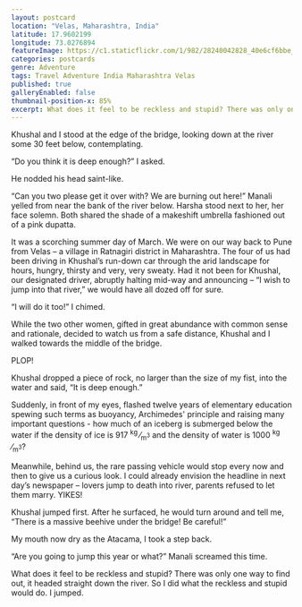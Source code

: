 ```yaml
---
layout: postcard
location: "Velas, Maharashtra, India"
latitude: 17.9602199
longitude: 73.0276894
featureImage: https://c1.staticflickr.com/1/982/28240042828_40e6cf6bbe_c.jpg
categories: postcards
genre: Adventure
tags: Travel Adventure India Maharashtra Velas 
published: true
galleryEnabled: false
thumbnail-position-x: 85%
excerpt: What does it feel to be reckless and stupid? There was only one way to find out, it headed straight down the river. So I did what the reckless and stupid would do. I jumped.
---
```


Khushal and I stood at the edge of the bridge, looking down at the river some 30 feet below, contemplating.

“Do you think it is deep enough?” I asked.

He nodded his head saint-like.

“Can you two please get it over with? We are burning out here!” Manali yelled from near the bank of the river below. Harsha stood next to her, her face solemn. Both shared the shade of a makeshift umbrella fashioned out of a pink dupatta. 

It was a scorching summer day of March. We were on our way back to Pune from Velas – a village in Ratnagiri district in Maharashtra. The four of us had been driving in Khushal’s run-down car through the arid landscape for hours, hungry, thirsty and very, very sweaty. Had it not been for Khushal, our designated driver, abruptly halting mid-way and announcing – “I wish to jump into that river,” we would have all dozed off for sure.

“I will do it too!” I chimed.

While the two other women, gifted in great abundance with common sense and rationale, decided to watch us from a safe distance, Khushal and I walked towards the middle of the bridge. 

PLOP! 

Khushal dropped a piece of rock, no larger than the size of my fist, into the water and said, “It is deep enough.”

Suddenly, in front of my eyes, flashed twelve years of elementary education spewing such terms as buoyancy, Archimedes' principle and raising many important questions - how much of an iceberg is submerged below the water if the density of ice is 917 <sup>kg </sup>&frasl;<sub>m<sup>3</sup></sub> and the density of water is 1000 <sup>kg </sup>&frasl;<sub>m<sup>3</sup></sub>?

Meanwhile, behind us, the rare passing vehicle would stop every now and then to give us a curious look. I could already envision the headline in next day’s newspaper – lovers jump to death into river, parents refused to let them marry. YIKES!

Khushal jumped first. After he surfaced, he would turn around and tell me, “There is a massive beehive under the bridge! Be careful!”

My mouth now dry as the Atacama, I took a step back. 

“Are you going to jump this year or what?” Manali screamed this time.

What does it feel to be reckless and stupid? There was only one way to find out, it headed straight down the river. So I did what the reckless and stupid would do. I jumped.
